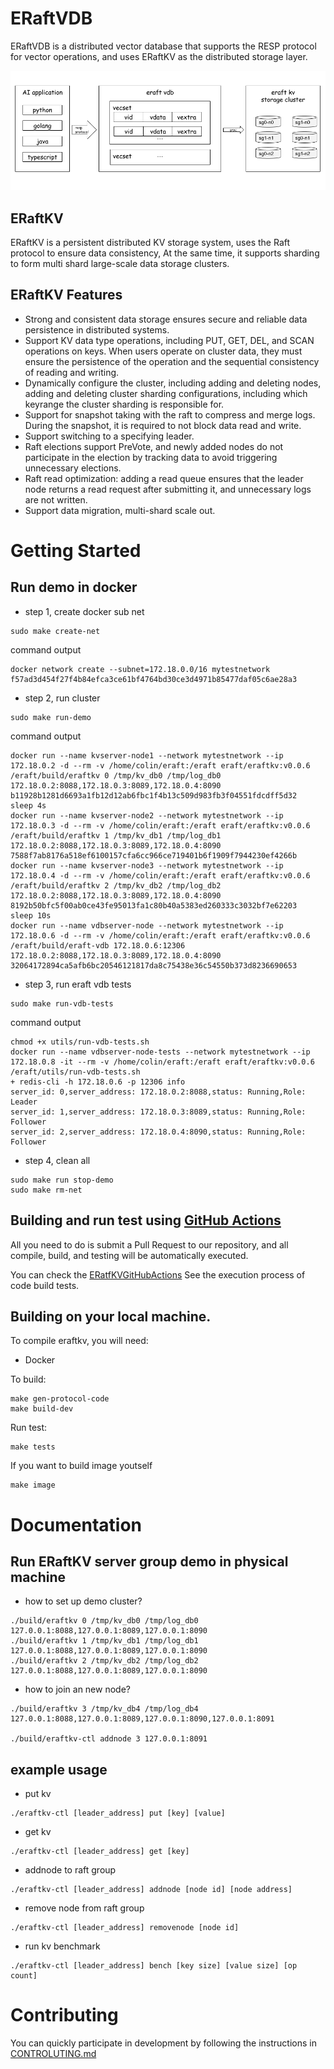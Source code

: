 # ERaftVDB

ERaftVDB is a distributed vector database that supports the RESP protocol for vector operations, and uses ERaftKV as the distributed storage layer.

![eraft-vdb](doc/eraft-vdb.png)

## ERaftKV

ERaftKV is a persistent distributed KV storage system, uses the Raft protocol to ensure data consistency, At the same time, it supports sharding to form multi shard large-scale data storage clusters.

## ERaftKV Features
- Strong and consistent data storage ensures secure and reliable data persistence in distributed systems.
- Support KV data type operations, including PUT, GET, DEL, and SCAN operations on keys. When users operate on cluster data, they must ensure the persistence of the operation and the sequential consistency of reading and writing.
- Dynamically configure the cluster, including adding and deleting nodes, adding and deleting cluster sharding configurations, including which keyrange the cluster sharding is responsible for.
- Support for snapshot taking with the raft to compress and merge logs. During the snapshot, it is required to not block data read and write.
- Support switching to a specifying leader.
- Raft elections support PreVote, and newly added nodes do not participate in the election by tracking data to avoid triggering unnecessary elections.
- Raft read optimization: adding a read queue ensures that the leader node returns a read request after submitting it, and unnecessary logs are not written.
- Support data migration, multi-shard scale out.

# Getting Started

## Run demo in docker

- step 1, create docker sub net

```
sudo make create-net
```

command output
```
docker network create --subnet=172.18.0.0/16 mytestnetwork
f57ad3d454f27f4b84efca3ce61bf4764bd30ce3d4971b85477daf05c6ae28a3
```

- step 2, run cluster

```
sudo make run-demo
```
command output
```
docker run --name kvserver-node1 --network mytestnetwork --ip 172.18.0.2 -d --rm -v /home/colin/eraft:/eraft eraft/eraftkv:v0.0.6 /eraft/build/eraftkv 0 /tmp/kv_db0 /tmp/log_db0 172.18.0.2:8088,172.18.0.3:8089,172.18.0.4:8090
b11928b1281d6693a1fb12d12ab6fbc1f4b13c509d983fb3f04551fdcdff5d32
sleep 4s
docker run --name kvserver-node2 --network mytestnetwork --ip 172.18.0.3 -d --rm -v /home/colin/eraft:/eraft eraft/eraftkv:v0.0.6 /eraft/build/eraftkv 1 /tmp/kv_db1 /tmp/log_db1 172.18.0.2:8088,172.18.0.3:8089,172.18.0.4:8090
7588f7ab8176a518ef6100157cfa6cc966ce719401b6f1909f7944230ef4266b
docker run --name kvserver-node3 --network mytestnetwork --ip 172.18.0.4 -d --rm -v /home/colin/eraft:/eraft eraft/eraftkv:v0.0.6 /eraft/build/eraftkv 2 /tmp/kv_db2 /tmp/log_db2 172.18.0.2:8088,172.18.0.3:8089,172.18.0.4:8090
8192b50bfc5f00ab0ce43fe95013fa1c80b40a5383ed260333c3032bf7e62203
sleep 10s
docker run --name vdbserver-node --network mytestnetwork --ip 172.18.0.6 -d --rm -v /home/colin/eraft:/eraft eraft/eraftkv:v0.0.6 /eraft/build/eraft-vdb 172.18.0.6:12306 172.18.0.2:8088,172.18.0.3:8089,172.18.0.4:8090
32064172894ca5afb6bc20546121817da8c75438e36c54550b373d8236690653
```

- step 3, run eraft vdb tests

```
sudo make run-vdb-tests
```
command output
```
chmod +x utils/run-vdb-tests.sh
docker run --name vdbserver-node-tests --network mytestnetwork --ip 172.18.0.8 -it --rm -v /home/colin/eraft:/eraft eraft/eraftkv:v0.0.6 /eraft/utils/run-vdb-tests.sh
+ redis-cli -h 172.18.0.6 -p 12306 info
server_id: 0,server_address: 172.18.0.2:8088,status: Running,Role: Leader
server_id: 1,server_address: 172.18.0.3:8089,status: Running,Role: Follower
server_id: 2,server_address: 172.18.0.4:8090,status: Running,Role: Follower
```

- step 4, clean all
```
sudo make run stop-demo
sudo make rm-net
```

## Building and run test using [GitHub Actions](https://github.com/features/actions)

All you need to do is submit a Pull Request to our repository, and all compile, build, and testing will be automatically executed.

You can check the [ERatfKVGitHubActions](https://github.com/eraft-io/eraft/actions) See the execution process of code build tests.

## Building on your local machine.

To compile eraftkv, you will need:
- Docker

To build:
```
make gen-protocol-code
make build-dev
```

Run test:
```
make tests
```

If you want to build image youtself
```
make image
```

# Documentation

## Run ERaftKV server group demo in physical machine

- how to set up demo cluster?

```
./build/eraftkv 0 /tmp/kv_db0 /tmp/log_db0 127.0.0.1:8088,127.0.0.1:8089,127.0.0.1:8090
./build/eraftkv 1 /tmp/kv_db1 /tmp/log_db1 127.0.0.1:8088,127.0.0.1:8089,127.0.0.1:8090
./build/eraftkv 2 /tmp/kv_db2 /tmp/log_db2 127.0.0.1:8088,127.0.0.1:8089,127.0.0.1:8090

```

- how to join an new node?

```
./build/eraftkv 3 /tmp/kv_db4 /tmp/log_db4 127.0.0.1:8088,127.0.0.1:8089,127.0.0.1:8090,127.0.0.1:8091

./build/eraftkv-ctl addnode 3 127.0.0.1:8091
```

## example usage

- put kv
```
./eraftkv-ctl [leader_address] put [key] [value]
```
- get kv
```
./eraftkv-ctl [leader_address] get [key]
```

- addnode to raft group
```
./eraftkv-ctl [leader_address] addnode [node id] [node address]
```
- remove node from raft group
```
./eraftkv-ctl [leader_address] removenode [node id]
```

- run kv benchmark
```
./eraftkv-ctl [leader_address] bench [key size] [value size] [op count]
```

# Contributing

You can quickly participate in development by following the instructions in [CONTROLUTING.md](https://github.com/eraft-io/eraft/blob/master/CONTRIBUTING.md)
